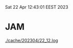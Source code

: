 Sat 22 Apr 12:43:01 EEST 2023
# JAM
<a href='./cache/202304/22_12.log'>./cache/202304/22_12.log</a>
